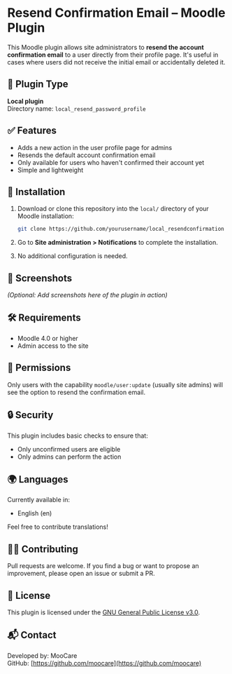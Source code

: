 # Resend Confirmation Email – Moodle Plugin

This Moodle plugin allows site administrators to **resend the account confirmation email** to a user directly from their profile page. It's useful in cases where users did not receive the initial email or accidentally deleted it.

## 🧩 Plugin Type

**Local plugin**  
Directory name: `local_resend_password_profile`

## ✅ Features

- Adds a new action in the user profile page for admins
- Resends the default account confirmation email
- Only available for users who haven't confirmed their account yet
- Simple and lightweight

## 📂 Installation

1. Download or clone this repository into the `local/` directory of your Moodle installation:
    ```bash
    git clone https://github.com/yourusername/local_resendconfirmation local/resendconfirmation
    ```

2. Go to **Site administration > Notifications** to complete the installation.

3. No additional configuration is needed.

## 📸 Screenshots

*(Optional: Add screenshots here of the plugin in action)*

## 🛠 Requirements

- Moodle 4.0 or higher
- Admin access to the site

## 🚫 Permissions

Only users with the capability `moodle/user:update` (usually site admins) will see the option to resend the confirmation email.

## 🔒 Security

This plugin includes basic checks to ensure that:

- Only unconfirmed users are eligible
- Only admins can perform the action

## 🌍 Languages

Currently available in:

- English (en)

Feel free to contribute translations!

## 🧑‍💻 Contributing

Pull requests are welcome. If you find a bug or want to propose an improvement, please open an issue or submit a PR.

## 📄 License

This plugin is licensed under the [GNU General Public License v3.0](https://www.gnu.org/licenses/gpl-3.0.html).

## 📬 Contact

Developed by: MooCare  
GitHub: [https://github.com/moocare](https://github.com/moocare)  
